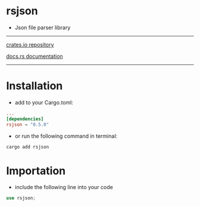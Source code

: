 # rsjson
- Json file parser library

---
[crates.io repository](https://crates.io/crates/rsjson)

[docs.rs documentation](https://docs.rs/rsjson/latest/rsjson/)

---
# Installation
- add to your Cargo.toml:
```toml
...
[dependencies]
rsjson = "0.5.0"
```
- or run the following command in terminal:
```bash
cargo add rsjson
```

# Importation
- include the following line into your code
```rust
use rsjson;
```